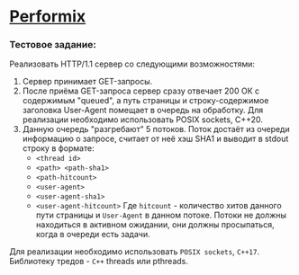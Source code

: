 # [Performix](https://performix.ru/)

### Тестовое задание:

Реализовать HTTP/1.1 сервер со следующими возможностями:

1. Сервер принимает GET-запросы.
2. После приёма GET-запроса сервер сразу отвечает 200 ОК с содержимым "queued", а путь страницы и строку-содержимое
   заголовка User-Agent помещает в очередь на обработку. Для реализации необходимо использовать POSIX sockets, C++20.
3. Данную очередь "разгребают" 5 потоков. Поток достаёт из очереди информацию о запросе, считает от неё хэш SHA1 и
   выводит в stdout строку в формате:
    - `<thread id>`
    - `<path> <path-sha1>`
    - `<path-hitcount>`
    - `<user-agent>`
    - `<user-agent-sha1>`
    - `<user-agent-hitcount>`
      Где `hitcount` - количество хитов данного пути страницы и `User-Agent` в
      данном потоке.
      Потоки не должны находиться в активном ожидании, они должны
      просыпаться, когда в очереди есть задачи.

Для реализации необходимо использовать `POSIX sockets`, `C++17`.
Библиотеку тредов - `С++` threads или pthreads.
